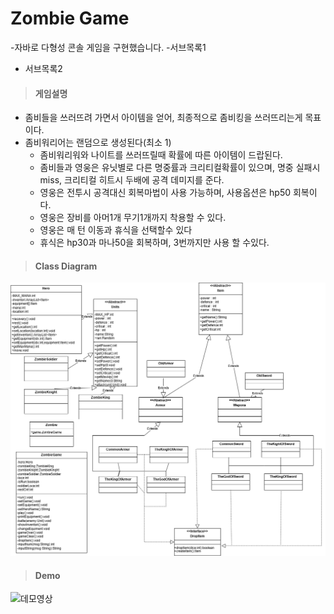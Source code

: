 # Zombie Game
-자바로 다형성 콘솔 게임을 구현했습니다.
-서브목록1
- 서브목록2

>#### 게임설명
* 좀비들을 쓰러뜨려 가면서 아이템을 얻어, 최종적으로 좀비킹을 쓰러뜨리는게 목표이다.
* 좀비워리어는 랜덤으로 생성된다(최소 1)
  - 좀비워리워와 나이트를 쓰러뜨릴때 확률에 따른 아이템이 드랍된다.
  - 좀비들과 영웅은 유닛별로 다른 명중률과 크리티컬확률이 있으며, 명중 실패시 miss, 크리티컬 히트시 두배에 공격 데미지를 준다.
  - 영웅은 전투시 공격대신 회복마법이 사용 가능하며, 사용옵션은 hp50 회복이다.
  - 영웅은 장비를 아머1개 무기1개까지 착용할 수 있다.
  - 영웅은 매 턴 이동과 휴식을 선택할수 있다
  - 휴식은 hp30과 마나50을 회복하며, 3번까지만 사용 할 수있다. 
>#### Class Diagram
![클래스 다이어그램](diagram.png)
>#### Demo
![데모영상](주소)
